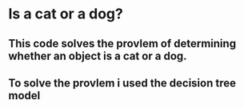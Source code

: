 <h1> Is a cat or a dog?</h1>
<h2> This code solves the provlem of determining whether an object is a cat or a dog.</h2>
<h2>To solve the provlem i used the decision tree model</h2>
